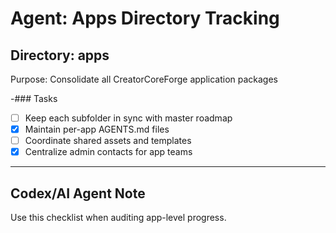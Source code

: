 # Agent: Apps Directory Tracking

## Directory: apps
Purpose: Consolidate all CreatorCoreForge application packages

-### Tasks
- [ ] Keep each subfolder in sync with master roadmap
- [x] Maintain per-app AGENTS.md files
- [ ] Coordinate shared assets and templates
- [x] Centralize admin contacts for app teams

---

## Codex/AI Agent Note
Use this checklist when auditing app-level progress.
